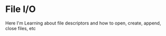 # File I/O
Here I'm Learning about file descriptors and how to open, create, append, close files, etc
